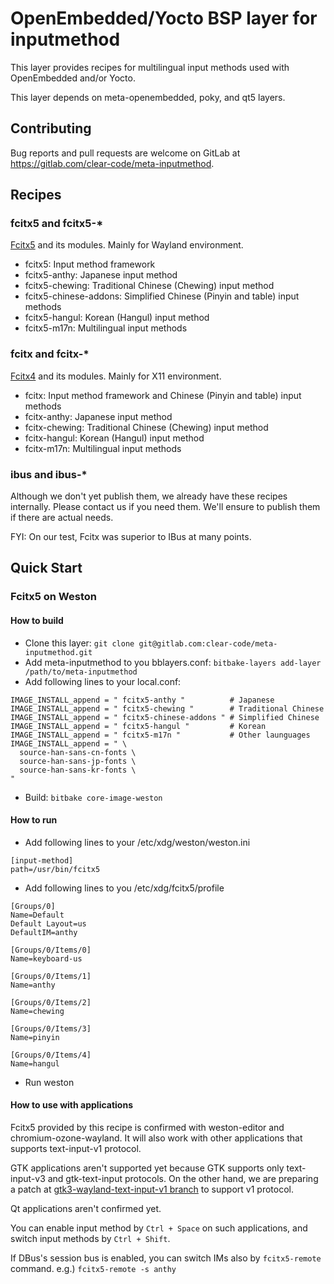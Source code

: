 OpenEmbedded/Yocto BSP layer for inputmethod
=============================================

This layer provides recipes for multilingual input methods used with
OpenEmbedded and/or Yocto.

This layer depends on meta-openembedded, poky, and qt5 layers.

Contributing
------------

Bug reports and pull requests are welcome on GitLab at
https://gitlab.com/clear-code/meta-inputmethod.

Recipes
-------

### fcitx5 and fcitx5-*

[Fcitx5](https://fcitx-im.org/wiki/Fcitx_5) and its modules.
Mainly for Wayland environment.

* fcitx5: Input method framework
* fcitx5-anthy: Japanese input method
* fcitx5-chewing: Traditional Chinese (Chewing) input method
* fcitx5-chinese-addons: Simplified Chinese (Pinyin and table) input methods
* fcitx5-hangul: Korean (Hangul) input method
* fcitx5-m17n: Multilingual input methods

### fcitx and fcitx-*

[Fcitx4](https://fcitx-im.org/wiki/Fcitx) and its modules.
Mainly for X11 environment.

* fcitx: Input method framework and Chinese (Pinyin and table) input methods
* fcitx-anthy: Japanese input method
* fcitx-chewing: Traditional Chinese (Chewing) input method
* fcitx-hangul: Korean (Hangul) input method
* fcitx-m17n: Multilingual input methods

### ibus and ibus-*

Although we don't yet publish them, we already have these recipes internally.
Please contact us if you need them. We'll ensure to publish them if there are
actual needs.

FYI: On our test, Fcitx was superior to IBus at many points.

Quick Start
-----------

### Fcitx5 on Weston

#### How to build

* Clone this layer:
  `git clone git@gitlab.com:clear-code/meta-inputmethod.git `
* Add meta-inputmethod to you bblayers.conf:
  `bitbake-layers add-layer /path/to/meta-inputmethod`
* Add following lines to your local.conf:
```
IMAGE_INSTALL_append = " fcitx5-anthy "          # Japanese
IMAGE_INSTALL_append = " fcitx5-chewing "        # Traditional Chinese
IMAGE_INSTALL_append = " fcitx5-chinese-addons " # Simplified Chinese
IMAGE_INSTALL_append = " fcitx5-hangul "         # Korean
IMAGE_INSTALL_append = " fcitx5-m17n "           # Other launguages
IMAGE_INSTALL_append = " \
  source-han-sans-cn-fonts \
  source-han-sans-jp-fonts \
  source-han-sans-kr-fonts \
"
```
* Build: `bitbake core-image-weston`

#### How to run

* Add following lines to your /etc/xdg/weston/weston.ini
```
[input-method]
path=/usr/bin/fcitx5
```
* Add following lines to you /etc/xdg/fcitx5/profile
```
[Groups/0]
Name=Default
Default Layout=us
DefaultIM=anthy

[Groups/0/Items/0]
Name=keyboard-us

[Groups/0/Items/1]
Name=anthy

[Groups/0/Items/2]
Name=chewing

[Groups/0/Items/3]
Name=pinyin

[Groups/0/Items/4]
Name=hangul
```
* Run weston

#### How to use with applications

Fcitx5 provided by this recipe is confirmed with weston-editor and
chromium-ozone-wayland. It will also work with other applications
that supports text-input-v1 protocol.

GTK applications aren't supported yet because GTK supports only text-input-v3
and gtk-text-input protocols. On the other hand, we are preparing a patch at
[gtk3-wayland-text-input-v1 branch](./-/tree/gtk3-wayland-text-input-v1) to
support v1 protocol.

Qt applications aren't confirmed yet.

You can enable input method by `Ctrl + Space` on such applications, and switch
input methods by `Ctrl + Shift`.

If DBus's session bus is enabled, you can switch IMs also by `fcitx5-remote`
command. e.g.) `fcitx5-remote -s anthy`
